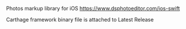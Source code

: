 Photos markup library for iOS https://www.dsphotoeditor.com/ios-swift

Carthage framework binary file is attached to Latest Release
